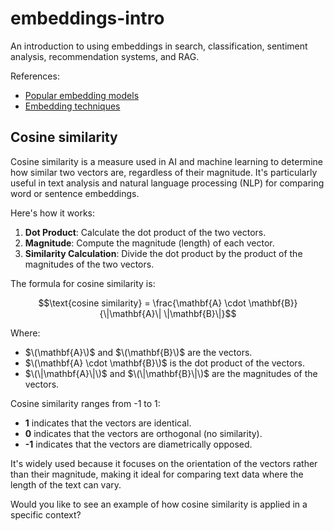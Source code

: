 # embeddings-intro
An introduction to using embeddings in search, classification, sentiment analysis, recommendation systems, and RAG.

References:
- [Popular embedding models](https://dev.to/simplr_sh/comparing-popular-embedding-models-choosing-the-right-one-for-your-use-case-43p1)
- [Embedding techniques](https://medium.com/eni-digitalks/mastering-text-similarity-combining-embedding-techniques-and-distance-metrics-98d3bb80b1b6)

## Cosine similarity

Cosine similarity is a measure used in AI and machine learning to determine how similar two vectors are, regardless of their magnitude. It's particularly useful in text analysis and natural language processing (NLP) for comparing word or sentence embeddings.

Here's how it works:

1. **Dot Product**: Calculate the dot product of the two vectors.
2. **Magnitude**: Compute the magnitude (length) of each vector.
3. **Similarity Calculation**: Divide the dot product by the product of the magnitudes of the two vectors.

The formula for cosine similarity is:

$$\text{cosine similarity} = \frac{\mathbf{A} \cdot \mathbf{B}}{\|\mathbf{A}\| \|\mathbf{B}\|}$$

Where:
- $\(\mathbf{A}\)$ and $\(\mathbf{B}\)$ are the vectors.
- $\(\mathbf{A} \cdot \mathbf{B}\)$ is the dot product of the vectors.
- $\(\|\mathbf{A}\|\)$ and $\(\|\mathbf{B}\|\)$ are the magnitudes of the vectors.

Cosine similarity ranges from -1 to 1:
- **1** indicates that the vectors are identical.
- **0** indicates that the vectors are orthogonal (no similarity).
- **-1** indicates that the vectors are diametrically opposed.

It's widely used because it focuses on the orientation of the vectors rather than their magnitude, making it ideal for comparing text data where the length of the text can vary.

Would you like to see an example of how cosine similarity is applied in a specific context?
